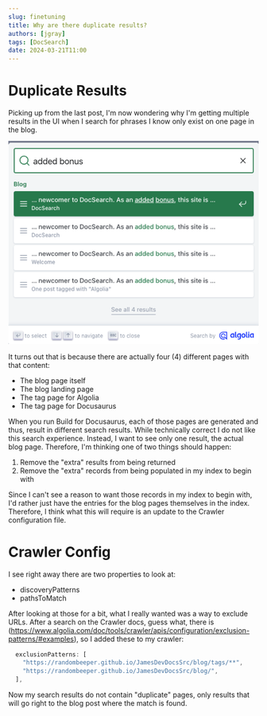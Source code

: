 ```yaml
---
slug: finetuning
title: Why are there duplicate results?
authors: [jgray]
tags: [DocSearch]
date: 2024-03-21T11:00
---
```


# Duplicate Results

Picking up from the last post, I'm now wondering why I'm getting multiple results in the UI when I search for phrases I know only exist on one page in the blog.

![Duplicate Results](./dups.png)

<!--truncate-->

It turns out that is because there are actually four (4) different pages with that content:

* The blog page itself
* The blog landing page
* The tag page for Algolia
* The tag page for Docusaurus

When you run Build for Docusaurus, each of those pages are generated and thus, result in different search results. While technically correct I do not like this search experience. Instead, I want to see only one result, the actual blog page. Therefore, I'm thinking one of two things should happen:

1. Remove the "extra" results from being returned
1. Remove the "extra" records from being populated in my index to begin with

Since I can't see a reason to want those records in my index to begin with, I'd rather just have the entries for the blog pages themselves in the index. Therefore, I think what this will require is an update to the Crawler configuration file.

# Crawler Config

I see right away there are two properties to look at:

* discoveryPatterns
* pathsToMatch

After looking at those for a bit, what I really wanted was a way to exclude URLs. After a search on the Crawler docs, guess what, there is (https://www.algolia.com/doc/tools/crawler/apis/configuration/exclusion-patterns/#examples), so I added these to my crawler:

```js
  exclusionPatterns: [
    "https://randombeeper.github.io/JamesDevDocsSrc/blog/tags/**",
    "https://randombeeper.github.io/JamesDevDocsSrc/blog/",
  ],
```

Now my search results do not contain "duplicate" pages, only results that will go right to the blog post where the match is found.